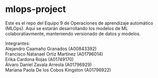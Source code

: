 # mlops-project
Este es el repo del Equipo 9 de Operaciones de aprendizaje automático (MLOps). Aquí se estarán desarrollando los modelos de ML colaboratiavmente, manteniendo versionado de datos y modelos.  

Integrantes:  
Alejandro Caamaño Granados (A00843392)  
Francisco Natanael Ortiz Martinez (A01796014)  
Erika Cardona Rojas (A01749170)  
Álvaro Daniel Zavala Arreola (A01796929)  
Mariana Paola De los Cobos Kingston (A01796922) 